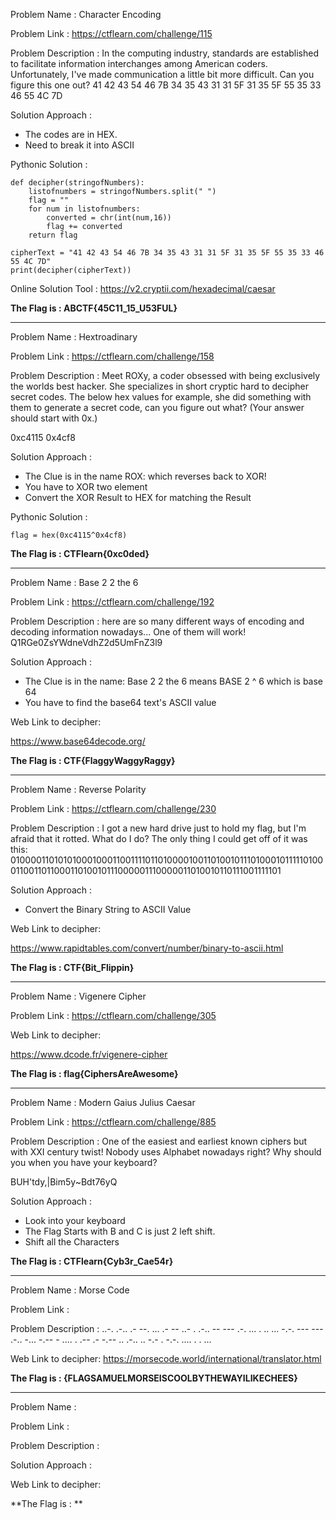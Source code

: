 Problem Name : Character Encoding

Problem Link : https://ctflearn.com/challenge/115

Problem Description : In the computing industry, standards are established to facilitate information interchanges among American coders. Unfortunately, I've made communication a little bit more difficult. Can you figure this one out? 41 42 43 54 46 7B 34 35 43 31 31 5F 31 35 5F 55 35 33 46 55 4C 7D

Solution Approach :

- The codes are in HEX.
- Need to break it into ASCII

Pythonic Solution : 
```
def decipher(stringofNumbers):
	listofnumbers = stringofNumbers.split(" ")
	flag = ""
	for num in listofnumbers:
		converted = chr(int(num,16))
		flag += converted		
	return flag

cipherText = "41 42 43 54 46 7B 34 35 43 31 31 5F 31 35 5F 55 35 33 46 55 4C 7D"
print(decipher(cipherText))

```

Online Solution Tool : https://v2.cryptii.com/hexadecimal/caesar

**The Flag is : ABCTF{45C11_15_U53FUL}**

******************************************************************
Problem Name : Hextroadinary

Problem Link : https://ctflearn.com/challenge/158

Problem Description : Meet ROXy, a coder obsessed with being exclusively the worlds best hacker. She specializes in short cryptic hard to decipher secret codes. The below hex values for example, she did something with them to generate a secret code, can you figure out what? 
(Your answer should start with 0x.)

0xc4115 0x4cf8

Solution Approach :

- The Clue is in the name ROX: which reverses back to XOR!
- You have to XOR two element
- Convert the XOR Result to HEX for matching the Result

Pythonic Solution : 

```
flag = hex(0xc4115^0x4cf8)
```

**The Flag is : CTFlearn{0xc0ded}**

******************************************************************
Problem Name : Base 2 2 the 6

Problem Link : https://ctflearn.com/challenge/192

Problem Description : here are so many different ways of encoding and decoding information nowadays... One of them will work! Q1RGe0ZsYWdneVdhZ2d5UmFnZ3l9

	
Solution Approach :

- The Clue is in the name: Base 2 2 the 6 means BASE 2 ^ 6 which is base 64
- You have to find the base64 text's ASCII value

Web Link to decipher:

https://www.base64decode.org/


**The Flag is : CTF{FlaggyWaggyRaggy}**

******************************************************************
Problem Name : Reverse Polarity

Problem Link : https://ctflearn.com/challenge/230

Problem Description :  I got a new hard drive just to hold my flag, but I'm afraid that it rotted. What do I do? The only thing I could get off of it was this: 01000011010101000100011001111011010000100110100101110100010111110100011001101100011010010111000001110000011010010110111001111101
	
Solution Approach :

- Convert the Binary String to ASCII Value

Web Link to decipher:

https://www.rapidtables.com/convert/number/binary-to-ascii.html

**The Flag is : CTF{Bit_Flippin}**

******************************************************************
Problem Name : Vigenere Cipher

Problem Link : https://ctflearn.com/challenge/305


Web Link to decipher:

https://www.dcode.fr/vigenere-cipher

**The Flag is : flag{CiphersAreAwesome}**


******************************************************************
Problem Name : Modern Gaius Julius Caesar

Problem Link : https://ctflearn.com/challenge/885

Problem Description : One of the easiest and earliest known ciphers but with XXI century twist! Nobody uses Alphabet nowadays right? Why should you when you have your keyboard?

BUH'tdy,|Bim5y~Bdt76yQ

Solution Approach :
- Look into your keyboard
- The Flag Starts with B and C is just 2 left shift.
- Shift all the Characters

**The Flag is : CTFlearn{Cyb3r_Cae54r}**

******************************************************************
Problem Name : Morse Code

Problem Link : 

Problem Description : 
..-. .-.. .- --. ... .- -- ..- . .-.. -- --- .-. ... . .. ... -.-. --- --- .-.. -... -.-- - .... . .-- .- -.-- .. .-.. .. -.- . -.-. .... . . ...

Web Link to decipher: https://morsecode.world/international/translator.html

**The Flag is : {FLAGSAMUELMORSEISCOOLBYTHEWAYILIKECHEES}**

******************************************************************
Problem Name : 

Problem Link : 

Problem Description : 

Solution Approach :

Web Link to decipher:

**The Flag is : **
